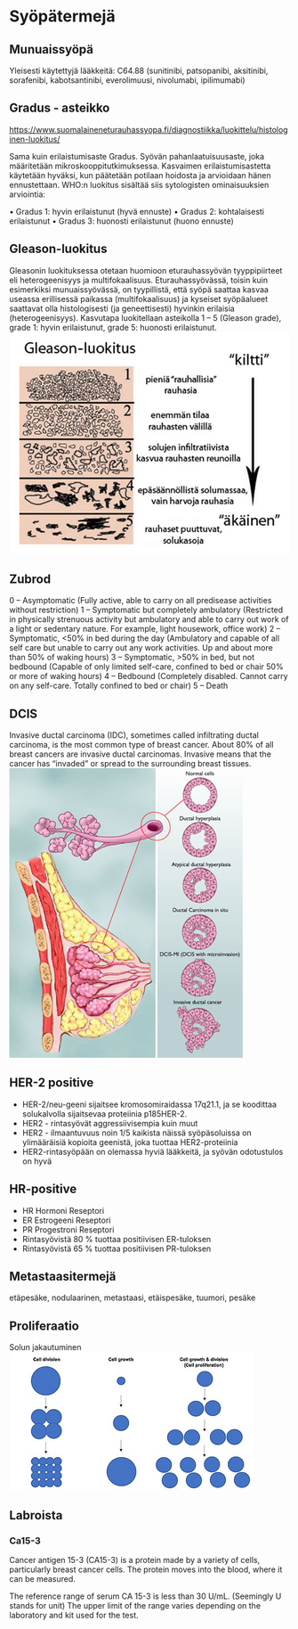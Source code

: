 # Syöpätermejä

## Munuaissyöpä
Yleisesti käytettyjä lääkkeitä: C64.88 (sunitinibi, patsopanibi, aksitinibi, sorafenibi, kabotsantinibi, everolimuusi, nivolumabi, ipilimumabi)

## Gradus - asteikko
https://www.suomalaineneturauhassyopa.fi/diagnostiikka/luokittelu/histologinen-luokitus/

Sama kuin erilaistumisaste
Gradus. Syövän pahanlaatuisuusaste, joka määritetään mikroskooppitutkimuksessa. Kasvaimen erilaistumisastetta käytetään hyväksi, kun päätetään potilaan hoidosta ja arvioidaan hänen ennustettaan.
WHO:n luokitus sisältää siis sytologisten ominaisuuksien arviointia:

• Gradus 1: hyvin erilaistunut (hyvä ennuste)
• Gradus 2: kohtalaisesti erilaistunut
• Gradus 3: huonosti erilaistunut (huono ennuste)

## Gleason-luokitus
Gleasonin luokituksessa otetaan huomioon eturauhassyövän tyyppipiirteet eli heterogeenisyys ja multifokaalisuus. Eturauhassyövässä, toisin kuin esimerkiksi munuaissyövässä, on tyypillistä, että syöpä saattaa kasvaa useassa erillisessä paikassa (multifokaalisuus) ja kyseiset syöpäalueet saattavat olla histologisesti (ja geneettisesti) hyvinkin erilaisia (heterogeenisyys). Kasvutapa luokitellaan asteikolla 1 – 5 (Gleason grade), grade 1: hyvin erilaistunut, grade 5: huonosti erilaistunut.
![Gleanson-luokitus kuva](gleason-luokitus.jpg)

## Zubrod

0 – Asymptomatic (Fully active, able to carry on all predisease activities without restriction)
1 – Symptomatic but completely ambulatory (Restricted in physically strenuous activity but ambulatory and able to carry out work of a light or sedentary nature. For example, light housework, office work)
2 – Symptomatic, <50% in bed during the day (Ambulatory and capable of all self care but unable to carry out any work activities. Up and about more than 50% of waking hours)
3 – Symptomatic, >50% in bed, but not bedbound (Capable of only limited self-care, confined to bed or chair 50% or more of waking hours)
4 – Bedbound (Completely disabled. Cannot carry on any self-care. Totally confined to bed or chair)
5 – Death

## DCIS
Invasive ductal carcinoma (IDC), sometimes called infiltrating ductal carcinoma, is the most common type of breast cancer. About 80% of all breast cancers are invasive ductal carcinomas. Invasive means that the cancer has “invaded” or spread to the surrounding breast tissues.
![](dcis.jpg)

## HER-2 positive
- HER-2/neu-geeni sijaitsee kromosomiraidassa 17q21.1, ja se koodittaa solukalvolla sijaitsevaa proteiinia p185HER-2.
- HER2 - rintasyövät aggressiivisempia kuin muut
- HER2 - ilmaantuvuus noin 1/5 kaikista näissä syöpäsoluissa on ylimääräisiä kopioita geenistä, joka tuottaa HER2-proteiinia
- HER2-rintasyöpään on olemassa hyviä lääkkeitä, ja syövän odotustulos on hyvä

## HR-positive
- HR Hormoni Reseptori
- ER Estrogeeni Reseptori
- PR Progestroni Reseptori
- Rintasyövistä 80 % tuottaa positiivisen ER-tuloksen
- Rintasyövistä 65 % tuottaa positiivisen PR-tuloksen

## Metastaasitermejä

etäpesäke,
nodulaarinen, 
metastaasi,
etäispesäke,
tuumori,
pesäke

## Proliferaatio
Solun jakautuminen
![Proliferaatio](cell_proliferation.jpg)

## Labroista
### Ca15-3
Cancer antigen 15-3 (CA15-3) is a protein made by a variety of cells, particularly breast cancer cells. The protein moves into the blood, where it can be measured.

The reference range of serum CA 15-3 is less than 30 U/mL. (Seemingly U stands for unit) The upper limit of the range varies depending on the laboratory and kit used for the test.



